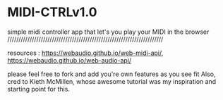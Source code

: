 # MIDI-CTRLv1.0
simple midi controller app that let's you play your MIDI in the browser
//////////////////////////////////////////////////////////////////////

resources :
https://webaudio.github.io/web-midi-api/, https://webaudio.github.io/web-audio-api/

please feel free to fork and add you're own features as you see fit
Also, cred to Kieth McMillen, whose awesome tutorial was my inspiration and starting point for this.
